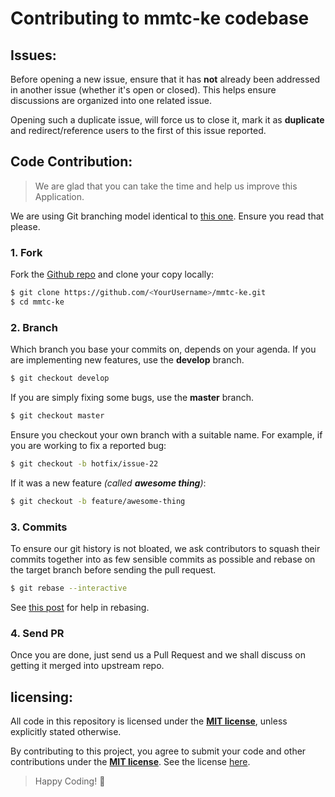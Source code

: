 # Contributing to mmtc-ke codebase

## Issues:

Before opening a new issue, ensure that it has **not** already been addressed
in another issue (whether it's open or closed). This helps ensure discussions
are organized into one related issue.

Opening such a duplicate issue, will force us to close it, mark it as
**duplicate** and redirect/reference users to the first of this issue reported.


## Code Contribution:

> We are glad that you can take the time and help us improve this Application.

We are using Git branching model identical to
[this one](http://nvie.com/posts/a-successful-git-branching-model/). Ensure
you read that please.


### 1. Fork

Fork the [Github repo](https://github.com/forfuturellc/mmtc-ke) and clone
your copy locally:

```bash
$ git clone https://github.com/<YourUsername>/mmtc-ke.git
$ cd mmtc-ke
```

### 2. Branch

Which branch you base your commits on, depends on your agenda. If you are
implementing new features, use the **develop** branch.

```bash
$ git checkout develop
```

If you are simply fixing some bugs, use the **master** branch.

```bash
$ git checkout master
```

Ensure you checkout your own branch with a suitable name. For example, if you
are working to fix a reported bug:

```bash
$ git checkout -b hotfix/issue-22
```

If it was a new feature _(called **awesome thing**)_:

```bash
$ git checkout -b feature/awesome-thing
```


### 3. Commits

To ensure our git history is not bloated, we ask contributors to squash their
commits together into as few sensible commits as possible and rebase on
the target branch before sending the pull request.

```bash
$ git rebase --interactive
```

See [this post](http://nathanleclaire.com/blog/2014/09/14/dont-be-scared-of-git-rebase/) for help in rebasing.


### 4. Send PR

Once you are done, just send us a Pull Request and we shall discuss on getting
it merged into upstream repo.


## licensing:

All code in this repository is licensed under the **[MIT license][license]**,
unless explicitly stated otherwise.

By contributing to this project, you agree to submit your code and other
contributions under the **[MIT license][license]**. See the license
[here][license].


> Happy Coding! :dancer:


[license]: https://github.com/forfuturellc/mmtc-ke/blob/master/LICENSE "view license"
